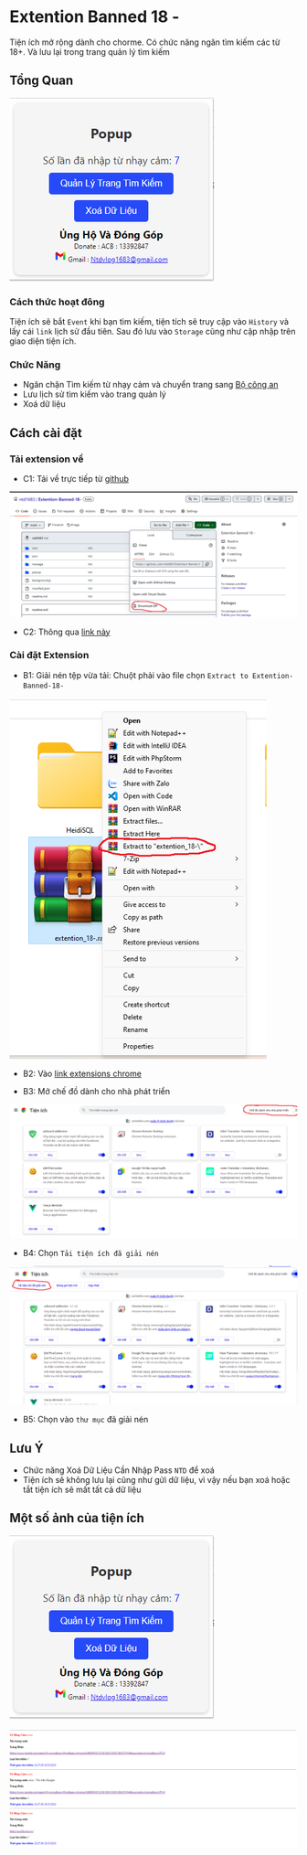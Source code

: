 # Extention Banned 18 -

Tiện ích mở rộng dành cho chorme. Có chức năng ngăn tìm kiếm các từ 18+. 
Và lưu lại trong trang quản lý tìm kiếm

## Tổng Quan

![](https://raw.githubusercontent.com/ntd1683/Extention-Banned-18-/main/image/5.png)

### Cách thức hoạt đông

Tiện ích sẽ bắt `Event` khi bạn tìm kiếm, tiện tích sẽ truy cập vào `History`
và lấy cái `link` lịch sử đầu tiên. Sau đó lưu vào `Storage` cũng như cập nhập trên giao diện tiện ích.

### Chức Năng

- Ngăn chặn Tìm kiếm từ nhạy cảm và chuyển trang sang [Bộ công an](https://bocongan.gov.vn/lien-he.html)
- Lưu lịch sử tìm kiếm vào trang quản lý
- Xoá dữ liệu

## Cách cài đặt

### Tải extension về
- C1: Tải về trực tiếp từ [github](https://github.com/ntd1683/Extention-Banned-18-/)

![1-C1](https://raw.githubusercontent.com/ntd1683/Extention-Banned-18-/main/image/1.png)

- C2: Thông qua [link này]()

### Cài đặt Extension
- B1: Giải nén tệp vừa tải: Chuột phải vào file chọn `Extract to Extention-Banned-18-`

![2-B1](https://raw.githubusercontent.com/ntd1683/Extention-Banned-18-/main/image/2.png)

- B2: Vào [link extensions chrome](chrome://extensions/)

- B3: Mở chế đồ dành cho nhà phát triển

![2-B3](https://raw.githubusercontent.com/ntd1683/Extention-Banned-18-/main/image/3.png)

- B4: Chọn `Tải tiện ích đã giải nén`

![2-B4](https://raw.githubusercontent.com/ntd1683/Extention-Banned-18-/main/image/4.png)

- B5: Chọn vào `thư mục` đã giải nén

## Lưu Ý

- Chức năng Xoá Dữ Liệu Cần Nhập Pass `NTD` để xoá
- Tiện ích sẽ không lưu lại cũng như gửi dữ liệu, vì vậy nếu bạn xoá hoặc tắt tiện ích sẽ mất tất cả dữ liệu

## Một số ảnh của tiện ích

![](https://raw.githubusercontent.com/ntd1683/Extention-Banned-18-/main/image/5.png)

![](https://raw.githubusercontent.com/ntd1683/Extention-Banned-18-/main/image/6.png)